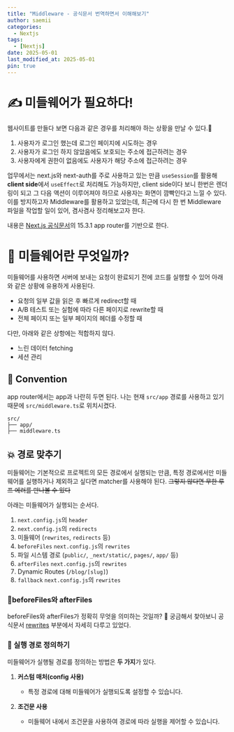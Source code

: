 ```yaml
---
title: "Middleware - 공식문서 번역하면서 이해해보기"
author: saemii
categories:
  - Nextjs
tags:
  - [Nextjs]
date: 2025-05-01
last_modified_at: 2025-05-01
pin: true
---
```


# ✍ 미들웨어가 필요하다!

웹사이트를 만들다 보면 다음과 같은 경우를 처리해야 하는 상황을 만날 수 있다.👀

1. 사용자가 로그인 했는데 로그인 페이지에 시도하는 경우
2. 사용자가 로그인 하지 않았음에도 보호되는 주소에 접근하려는 경우
3. 사용자에게 권한이 없음에도 사용자가 해당 주소에 접근하려는 경우

업무에서는 next.js와 next-auth를 주로 사용하고 있는 만큼 `useSession`를 활용해 **client side**에서 `useEffect`로 처리해도 가능하지만, client side이다 보니 한번은 렌더링이 되고 그 다음 액션이 이루어져야 하므로 사용자는 화면이 깜빡인다고 느낄 수 있다. 이를 방지하고자 Middleware를 활용하고 있었는데, 최근에 다시 한 번 Middleware 파일을 작업할 일이 있어, 겸사겸사 정리해보고자 한다.

내용은 [Next.js 공식문서](https://nextjs.org/docs/app/building-your-application/routing/middleware)의 15.3.1 app router를 기반으로 한다.

# 🤔 미들웨어란 무엇일까?

미들웨어를 사용하면 서버에 보내는 요청이 완료되기 전에 코드를 실행할 수 있어 아래와 같은 상황에 유용하게 사용된다.

- 요청의 일부 값을 읽은 후 빠르게 redirect할 때
- A/B 테스트 또는 실험에 따라 다른 페이지로 rewrite할 때
- 전체 페이지 또는 일부 페이지의 헤더를 수정할 때

다만, 아래와 같은 상항에는 적합하지 않다.

- 느린 데이터 fetching
- 세션 관리

## 💌 Convention

app router에서는 app과 나란히 두면 된다.
나는 현재 `src/app` 경로를 사용하고 있기 때문에 `src/middleware.ts`로 위치시켰다.

```
src/
├── app/
├── middleware.ts
```

## 💥 경로 맞추기

미들웨어는 기본적으로 프로젝트의 모든 경로에서 실행되는 만큼, 특정 경로에서만 미들웨어를 실행하거나 제외하고 싶다면 matcher를 사용해야 된다. ~~그렇지 않다면 무한 루프 에러를 만나볼 수 있다~~

아래는 미들웨어가 실행되는 순서다.

1. `next.config.js`의 `header`
2. `next.config.js`의 `redirects`
3. 미들웨어 (`rewrites`, `redirects` 등)
4. `beforeFiles` `next.config.js`의 `rewrites`
5. 파일 시스템 경로 (`public/`, `_next/static/`, `pages/`, `app/` 등)
6. `afterFiles` `next.config.js`의 `rewrites`
7. Dynamic Routes (`/blog/[slug]`)
8. `fallback` `next.config.js`의 `rewrites`

### 📌beforeFiles와 afterFiles

beforeFiles와 afterFiles가 정확히 무엇을 의미하는 것일까? 🤔 궁금해서 찾아보니 공식문서 [rewrites](https://nextjs.org/docs/app/api-reference/config/next-config-js/rewrites) 부분에서 자세히 다루고 있었다.

### 📌 실행 경로 정의하기

미들웨어가 실행될 경로를 정의하는 방법은 **두 가지**가 있다.

1. **커스텀 매처(config 사용)**

   - 특정 경로에 대해 미들웨어가 실행되도록 설정할 수 있습니다.

2. **조건문 사용**
   - 미들웨어 내에서 조건문을 사용하여 경로에 따라 실행을 제어할 수 있습니다.
